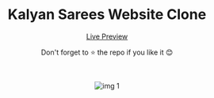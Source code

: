 <div align="center">
<h1> Kalyan Sarees Website Clone </h1>

[Live Preview](https://nirmalvg.github.io/kalyan-sarees-clone)

Don't forget to :star: the repo if you like it :blush:

<br>

![img 1](public/images/img1.png)
 
</div>

